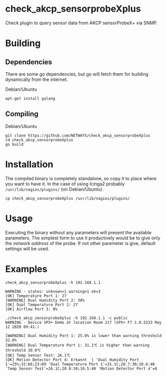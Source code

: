 # check_akcp_sensorprobeXplus

Check plugin to query sensor data from AKCP sensorProbeX+ via SNMP.

# Building

## Dependencies
There are some go dependencies, but go will fetch them for building dynamically from the internet.

Debian/Ubuntu

	apt-get install golang

## Compiling

Debian/Ubuntu
```
git clone https://github.com/NETWAYS/check_akcp_sensorprobeXplus
cd check_akcp_sensorprobeXplus
go build
```

# Installation

The compiled binary is completely standalone, so copy it to place where you want to have it. In the case of using Icinga2 probably `/usr/lib/nagios/plugins/` (on Debian/Ubuntu).

	cp check_akcp_sensorprobeXplus /usr/lib/nagios/plugins/

# Usage
Executing the binary without any parameters will present the available parameters. The simplest form to use it productively would be to give only the _network address_ of the probe.
If not other paremeter is give, default settings will be used.

# Examples
```
check_akcp_sensorprobeXplus -h 192.168.1.1

WARNING - states: unknown=1 warning=1 ok=3
[OK] Temperature Port 1: 27
[WARNING] Dual Humidity Port 2: 38%
[OK] Dual Temperature Port 2: 27
[OK] Airflow Port 3: 0%
```

```
./check_akcp_sensorprobeXplus -h 192.168.1.1 -c public
WARNING - Device SPX+ Demo at location Room 217 (SPX+ F7 1.0.5233 May 12 2020 09:41:)

[WARNING] Dual Humidity Port 1: 25.0% is lower than warning threshold 32.0%
[WARNING] Dual Temperature Port 1: 31.1℃ is higher than warning threshold 30.0℃
[OK] Temp Sensor Test: 26.1℃
[OK] Motion Detector Port 4: Erkannt  | 'Dual Humidity Port 1'=25%;32:66;23:69 'Dual Temperature Port 1'=31.1C;20.7:30;10.6:40 'Temp Sensor Test'=26.1C;20.8:30;10.5:40 'Motion Detector Port 4'=0
```
